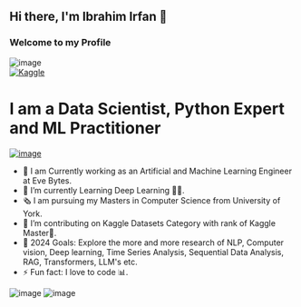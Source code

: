 ## Hi there, I'm Ibrahim Irfan 👋


### Welcome to my Profile
![image](https://github.com/user-attachments/assets/5cb58d5e-430a-4fdc-9975-c17986e1fa97)
<br>
[![Kaggle](https://github.com/user-attachments/assets/b511fd89-c225-48a6-acb6-5ed85a50eac4)](https://www.kaggle.com/ibrahimirfan95) 

# I am a Data Scientist, Python Expert and ML Practitioner 
[![image](https://github.com/user-attachments/assets/0b8f7823-8a0c-4ff8-b66b-ddd76055d402)](https://www.linkedin.com/in/ibrahim-irfan-349332206/)

* 🔭 I am Currently working as an Artificial and Machine Learning Engineer at Eve Bytes.
* 🌱 I’m currently Learning Deep Learning 📜😎.
* 🗞️ I am pursuing my Masters in Computer Science from University of York.
* 👯 I’m contributing on Kaggle Datasets Category with rank of Kaggle Master🥇.
* 🥅 2024 Goals: Explore the more and more research of NLP, Computer vision, Deep learning, Time Series Analysis, Sequential Data Analysis, RAG, Transformers, LLM's etc.
* ⚡ Fun fact: I love to code 📊.

![image](https://github.com/user-attachments/assets/ad7a9258-2dd0-4770-93e3-71d6ff997b50) ![image](https://github.com/user-attachments/assets/3d3a4bd5-9934-49db-b7d2-62785162f836)
